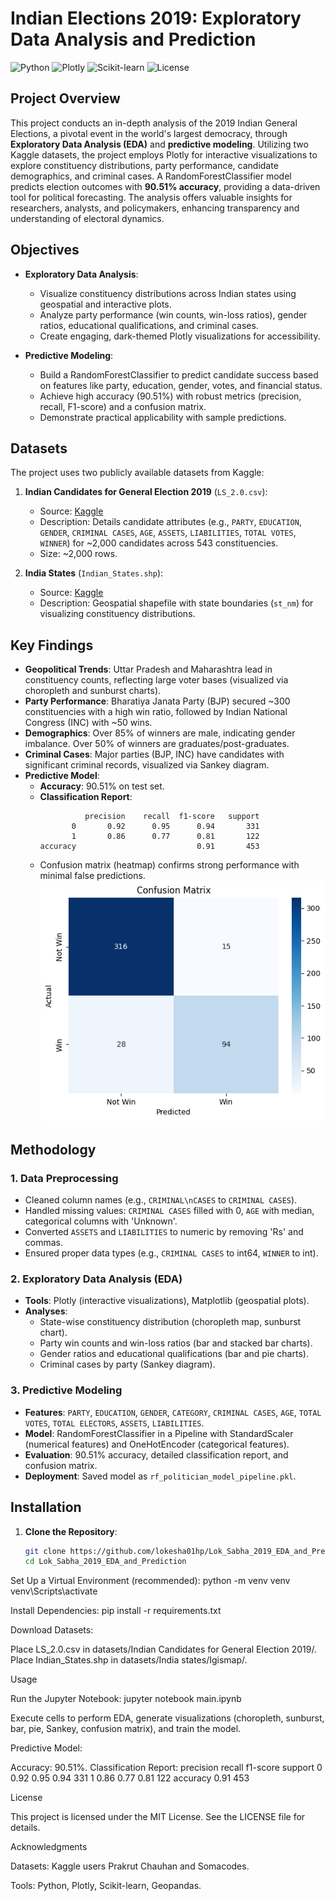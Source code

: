 # Indian Elections 2019: Exploratory Data Analysis and Prediction

![Python](https://img.shields.io/badge/Python-3.8%2B-blue) ![Plotly](https://img.shields.io/badge/Plotly-4.0%2B-orange) ![Scikit-learn](https://img.shields.io/badge/Scikit--learn-1.0%2B-green) ![License](https://img.shields.io/badge/License-MIT-yellow)

## Project Overview

This project conducts an in-depth analysis of the 2019 Indian General Elections, a pivotal event in the world's largest democracy, through **Exploratory Data Analysis (EDA)** and **predictive modeling**. Utilizing two Kaggle datasets, the project employs Plotly for interactive visualizations to explore constituency distributions, party performance, candidate demographics, and criminal cases. A RandomForestClassifier model predicts election outcomes with **90.51% accuracy**, providing a data-driven tool for political forecasting. The analysis offers valuable insights for researchers, analysts, and policymakers, enhancing transparency and understanding of electoral dynamics.

## Objectives

- **Exploratory Data Analysis**:

  - Visualize constituency distributions across Indian states using geospatial and interactive plots.
  - Analyze party performance (win counts, win-loss ratios), gender ratios, educational qualifications, and criminal cases.
  - Create engaging, dark-themed Plotly visualizations for accessibility.

- **Predictive Modeling**:
  - Build a RandomForestClassifier to predict candidate success based on features like party, education, gender, votes, and financial status.
  - Achieve high accuracy (90.51%) with robust metrics (precision, recall, F1-score) and a confusion matrix.
  - Demonstrate practical applicability with sample predictions.

## Datasets

The project uses two publicly available datasets from Kaggle:

1. **Indian Candidates for General Election 2019** (`LS_2.0.csv`):

   - Source: [Kaggle](https://www.kaggle.com/datasets/prakrutchauhan/indian-candidates-for-general-election-2019)
   - Description: Details candidate attributes (e.g., `PARTY`, `EDUCATION`, `GENDER`, `CRIMINAL CASES`, `AGE`, `ASSETS`, `LIABILITIES`, `TOTAL VOTES`, `WINNER`) for ~2,000 candidates across 543 constituencies.
   - Size: ~2,000 rows.

2. **India States** (`Indian_States.shp`):
   - Source: [Kaggle](https://www.kaggle.com/datasets/somacodes/india-states)
   - Description: Geospatial shapefile with state boundaries (`st_nm`) for visualizing constituency distributions.

## Key Findings

- **Geopolitical Trends**: Uttar Pradesh and Maharashtra lead in constituency counts, reflecting large voter bases (visualized via choropleth and sunburst charts).
- **Party Performance**: Bharatiya Janata Party (BJP) secured ~300 constituencies with a high win ratio, followed by Indian National Congress (INC) with ~50 wins.
- **Demographics**: Over 85% of winners are male, indicating gender imbalance. Over 50% of winners are graduates/post-graduates.
- **Criminal Cases**: Major parties (BJP, INC) have candidates with significant criminal records, visualized via Sankey diagram.
- **Predictive Model**:
  - **Accuracy**: 90.51% on test set.
  - **Classification Report**:
    ```
              precision    recall  f1-score   support
           0       0.92      0.95      0.94       331
           1       0.86      0.77      0.81       122
    accuracy                           0.91       453
    ```
  - Confusion matrix (heatmap) confirms strong performance with minimal false predictions.
    ![alt text](confusion_matrix.png)

## Methodology

### 1. Data Preprocessing

- Cleaned column names (e.g., `CRIMINAL\nCASES` to `CRIMINAL CASES`).
- Handled missing values: `CRIMINAL CASES` filled with 0, `AGE` with median, categorical columns with 'Unknown'.
- Converted `ASSETS` and `LIABILITIES` to numeric by removing 'Rs' and commas.
- Ensured proper data types (e.g., `CRIMINAL CASES` to int64, `WINNER` to int).

### 2. Exploratory Data Analysis (EDA)

- **Tools**: Plotly (interactive visualizations), Matplotlib (geospatial plots).
- **Analyses**:
  - State-wise constituency distribution (choropleth map, sunburst chart).
  - Party win counts and win-loss ratios (bar and stacked bar charts).
  - Gender ratios and educational qualifications (bar and pie charts).
  - Criminal cases by party (Sankey diagram).

### 3. Predictive Modeling

- **Features**: `PARTY`, `EDUCATION`, `GENDER`, `CATEGORY`, `CRIMINAL CASES`, `AGE`, `TOTAL VOTES`, `TOTAL ELECTORS`, `ASSETS`, `LIABILITIES`.
- **Model**: RandomForestClassifier in a Pipeline with StandardScaler (numerical features) and OneHotEncoder (categorical features).
- **Evaluation**: 90.51% accuracy, detailed classification report, and confusion matrix.
- **Deployment**: Saved model as `rf_politician_model_pipeline.pkl`.

## Installation

1. **Clone the Repository**:
   ```bash
   git clone https://github.com/lokesha01hp/Lok_Sabha_2019_EDA_and_Prediction.git
   cd Lok_Sabha_2019_EDA_and_Prediction
   ```

Set Up a Virtual Environment (recommended):
python -m venv venv
venv\Scripts\activate

Install Dependencies:
pip install -r requirements.txt

Download Datasets:

Place LS_2.0.csv in datasets/Indian Candidates for General Election 2019/.
Place Indian_States.shp in datasets/India states/Igismap/.

Usage

Run the Jupyter Notebook:
jupyter notebook main.ipynb

Execute cells to perform EDA, generate visualizations (choropleth, sunburst, bar, pie, Sankey, confusion matrix), and train the model.

Predictive Model:

Accuracy: 90.51%.
Classification Report: precision recall f1-score support
0 0.92 0.95 0.94 331
1 0.86 0.77 0.81 122
accuracy 0.91 453

License

This project is licensed under the MIT License. See the LICENSE file for details.

Acknowledgments

Datasets: Kaggle users Prakrut Chauhan and Somacodes.

Tools: Python, Plotly, Scikit-learn, Geopandas.
